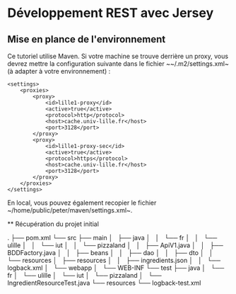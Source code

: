 # Développement REST avec Jersey

## Mise en plance de l'environnement
Ce tutoriel utilise Maven. Si votre machine se trouve derrière un proxy, vous devrez mettre la configuration suivante dans le fichier ~~/.m2/settings.xml~ (à adapter à votre environnement) :

	<settings>
		<proxies>
			<proxy>
				<id>lille1-proxy</id>
				<active>true</active>
				<protocol>http</protocol>
				<host>cache.univ-lille.fr</host>
				<port>3128</port>
			</proxy>
			<proxy>
				<id>lille1-proxy-sec</id>
				<active>true</active>
				<protocol>https</protocol>
				<host>cache.univ-lille.fr</host>
				<port>3128</port>
			</proxy>
		</proxies>
	</settings>

En local, vous pouvez également recopier le fichier ~/home/public/peter/maven/settings.xml~.

** Récupération du projet initial

.
├── pom.xml
└── src
    ├── main
    │   ├── java
    │   │   └── fr
    │   │       └── ulille
    │   │           └── iut
    │   │               └── pizzaland
    │   │                   ├── ApiV1.java
    │   │                   ├── BDDFactory.java
    │   │                   ├── beans
    │   │                   ├── dao
    │   │                   ├── dto
    │   │                   └── resources
    │   ├── resources
    │   │   ├── ingredients.json
    │   │   └── logback.xml
    │   └── webapp
    │       └── WEB-INF
    └── test
        ├── java
        │   └── fr
        │       └── ulille
        │           └── iut
        │               └── pizzaland
        │                   └── IngredientResourceTest.java
        └── resources
            └── logback-test.xml
